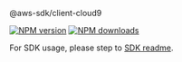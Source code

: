 @aws-sdk/client-cloud9

[![NPM version](https://img.shields.io/npm/v/@aws-sdk/client-cloud9/beta.svg)](https://www.npmjs.com/package/@aws-sdk/client-cloud9)
[![NPM downloads](https://img.shields.io/npm/dm/@aws-sdk/client-cloud9.svg)](https://www.npmjs.com/package/@aws-sdk/client-cloud9)

For SDK usage, please step to [SDK readme](https://github.com/aws/aws-sdk-js-v3).
